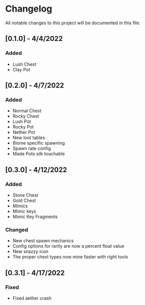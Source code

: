# Changelog

All notable changes to this project will be documented in this file.

## [0.1.0] - 4/4/2022
### Added
- Lush Chest
- Clay Pot

## [0.2.0] - 4/7/2022
### Added
- Normal Chest
- Rocky Chest
- Lush Pot
- Rocky Pot
- Nether Pot
- New loot tables
- Biome specific spawning
- Spawn rate config
- Made Pots silk touchable

## [0.3.0] - 4/12/2022
### Added
- Stone Chest
- Gold Chest
- Mimics
- Mimic keys
- Mimic Key Fragments
### Changed
- New chest spawn mechanics
- Config options for rarity are now a percent float value
- New snazzy icon
- The proper chest types now mine faster with right tools

## [0.3.1] - 4/17/2022
### Fixed
- Fixed aether crash